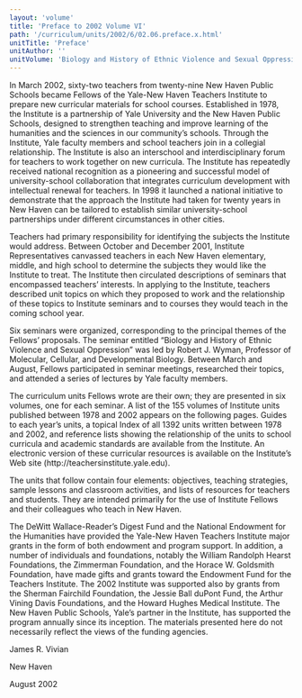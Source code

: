 ```yaml
---
layout: 'volume'
title: 'Preface to 2002 Volume VI'
path: '/curriculum/units/2002/6/02.06.preface.x.html'
unitTitle: 'Preface'
unitAuthor: ''
unitVolume: 'Biology and History of Ethnic Violence and Sexual Oppression'
---
```


<body>

<p>
  In March 2002, sixty-two teachers from twenty-nine New Haven Public Schools became Fellows of the Yale-New Haven Teachers Institute to prepare new curricular materials for school courses. Established in 1978, the Institute is a partnership of Yale University and the New Haven Public Schools, designed to strengthen teaching and improve learning of the humanities and the sciences in our community’s schools. Through the Institute, Yale faculty members and school teachers join in a collegial relationship. The Institute is also an interschool and interdisciplinary forum for teachers to work together on new curricula. The Institute has repeatedly received national recognition as a pioneering and successful model of university-school collaboration that integrates curriculum development with intellectual renewal for teachers. In 1998 it launched a national initiative to demonstrate that the approach the Institute had taken for twenty years in New Haven can be tailored to establish similar university-school partnerships under different circumstances in other cities.
 </p>
<p>
  Teachers had primary responsibility for identifying the subjects the Institute would address. Between October and December 2001, Institute Representatives canvassed teachers in each New Haven elementary, middle, and high school to determine the subjects they would like the Institute to treat. The Institute then circulated descriptions of seminars that encompassed teachers’ interests. In applying to the Institute, teachers described unit topics on which they proposed to work and the relationship of these topics to Institute seminars and to courses they would teach in the coming school year.
 </p>
<p>
  Six seminars were organized, corresponding to the principal themes of the Fellows’ proposals. The seminar entitled “Biology and History of Ethnic Violence and Sexual Oppression” was led by Robert J. Wyman, Professor of Molecular, Cellular, and Developmental Biology. Between March and August, Fellows participated in seminar meetings, researched their topics, and attended a series of lectures by Yale faculty members.
 </p>
<p>
  The curriculum units Fellows wrote are their own; they are presented in six volumes, one for each seminar. A list of the 155 volumes of Institute units published between 1978 and 2002 appears on the following pages. Guides to each year’s units, a topical Index of all 1392 units written between 1978 and 2002, and reference lists showing the relationship of the units to school curricula and academic standards are available from the Institute. An electronic version of these curricular resources is available on the Institute’s Web site (http://teachersinstitute.yale.edu).
 </p>
<p>
  The units that follow contain four elements: objectives, teaching strategies, sample lessons and classroom activities, and lists of resources for teachers and students. They are intended primarily for the use of Institute Fellows and their colleagues who teach in New Haven.
 </p>
<p>
  The DeWitt Wallace-Reader’s Digest Fund and the National Endowment for the Humanities have provided the Yale-New Haven Teachers Institute major grants in the form of both endowment and program support. In addition, a number of individuals and foundations, notably the William Randolph Hearst Foundations, the Zimmerman Foundation, and the Horace W. Goldsmith Foundation, have made gifts and grants toward the Endowment Fund for the Teachers Institute. The 2002 Institute was supported also by grants from the Sherman Fairchild Foundation, the Jessie Ball duPont Fund, the Arthur Vining Davis Foundations, and the Howard Hughes Medical Institute. The New Haven Public Schools, Yale’s partner in the Institute, has supported the program annually since its inception. The materials presented here do not necessarily reflect the views of the funding agencies.
 </p>
<p>
  James R. Vivian
 </p>
<p>
  New Haven
 </p>
<p>
  August 2002
 </p>

</body>
